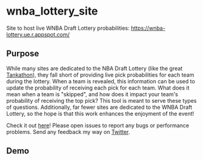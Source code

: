 # wnba_lottery_site
Site to host live WNBA Draft Lottery probabilities: https://wnba-lottery.ue.r.appspot.com/

## Purpose

While many sites are dedicated to the NBA Draft Lottery (like the great [Tankathon](http://www.tankathon.com/)), they fall short of providing live pick probabilities for each team during the lottery. When a team is revealed, this information can be used to update the probability of receiving each pick for each team. What does it mean when a team is "skipped", and how does it impact your team's probability of receiving the top pick? This tool is meant to serve these types of questions. Additionally, far fewer sites are dedicated to the WNBA Draft Lottery, so the hope is that this work enhances the enjoyment of the event!

Check it out [here](https://wnba-lottery.ue.r.appspot.com/)! Please open issues to report any bugs or performance problems. Send any feedback my way on [Twitter](https://twitter.com/py_ball_).

## Demo